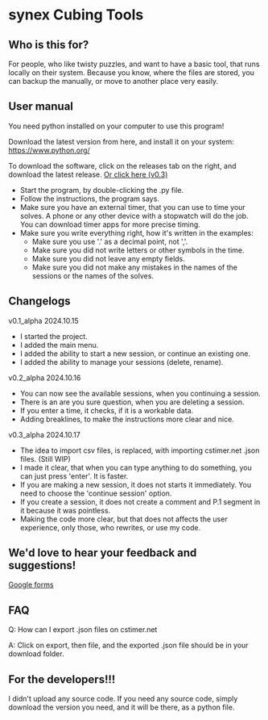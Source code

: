# synex Cubing Tools

## Who is this for?

For people, who like twisty puzzles, and want to have a basic tool, that runs locally on their system. Because you know, where the files are stored, you can backup the manually, or move to another place very easily.

## User manual

You need python installed on your computer to use this program!

Download the latest version from here, and install it on your system: https://www.python.org/

To download the software, click on the releases tab on the right, and download the latest release. [Or click here (v0.3)](https://github.com/user-attachments/files/17412444/synex_cubing_tools_v0.3_alpha.zip)

- Start the program, by double-clicking the .py file.
- Follow the instructions, the program says.
- Make sure you have an external timer, that you can use to time your solves. A phone or any other device with a stopwatch will do the job. You can download timer apps for more precise timing.
- Make sure you write everything right, how it's written in the examples:
    - Make sure you use '.' as a decimal point, not ','.
    - Make sure you did not write letters or other symbols in the time.
    - Make sure you did not leave any empty fields.
    - Make sure you did not make any mistakes in the names of the sessions or the names of the solves.

## Changelogs

v0.1_alpha 2024.10.15
- I started the project.
- I added the main menu.
- I added the ability to start a new session, or continue an existing one.
- I added the ability to manage your sessions (delete, rename).

v0.2_alpha 2024.10.16
- You can now see the available sessions, when you continuing a session.
- There is an are you sure question, when you are deleting a session.
- If you enter a time, it checks, if it is a workable data.
- Adding breaklines, to make the instructions more clear and nice.

v0.3_alpha 2024.10.17
- The idea to import csv files, is replaced, with importing cstimer.net .json files. (Still WIP)
- I made it clear, that when you can type anything to do something, you can just press 'enter'. It is faster.
- If you are making a new session, it does not starts it immediately. You need to choose the 'continue session' option.
- If you create a session, it does not create a comment and P.1 segment in it because it was pointless.
- Making the code more clear, but that does not affects the user experience, only those, who rewrites, or use my code.

## We'd love to hear your feedback and suggestions!

[Google forms](https://forms.gle/JajjEokWRGWQeieD9)

## FAQ

Q: How can I export .json files on cstimer.net

A: Click on export, then file, and the exported .json file should be in your download folder.

## For the developers!!!

I didn't upload any source code. If you need any source code, simply download the version you need, and it will be there, as a python file.
